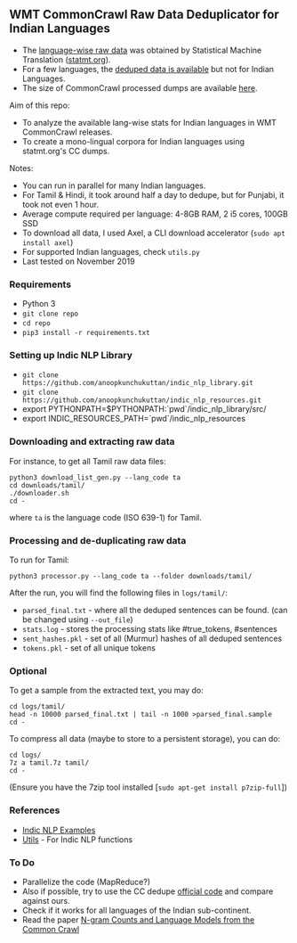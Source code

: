 ## WMT CommonCrawl Raw Data Deduplicator for Indian Languages

- The [language-wise raw data](http://data.statmt.org/ngrams/raw/) was obtained by Statistical Machine Translation ([statmt.org](https://statmt.org)).
- For a few languages, the [deduped data is available](http://statmt.org/ngrams/deduped/) but not for Indian Languages.
- The size of CommonCrawl processed dumps are available [here](http://statmt.org/ngrams/pages/raw-data.html).

Aim of this repo:
- To analyze the available lang-wise stats for Indian languages in WMT CommonCrawl releases.
- To create a mono-lingual corpora for Indian languages using statmt.org's CC dumps.

Notes:
- You can run in parallel for many Indian languages.
- For Tamil & Hindi, it took around half a day to dedupe, but for Punjabi, it took not even 1 hour.
- Average compute required per language: 4-8GB RAM, 2 i5 cores, 100GB SSD
- To download all data, I used Axel, a CLI download accelerator (`sudo apt install axel`)
- For supported Indian languages, check `utils.py`
- Last tested on November 2019

### Requirements
- Python 3
- `git clone repo`
- `cd repo`
- `pip3 install -r requirements.txt`

### Setting up Indic NLP Library
- `git clone https://github.com/anoopkunchukuttan/indic_nlp_library.git`
- `git clone https://github.com/anoopkunchukuttan/indic_nlp_resources.git`
- export PYTHONPATH=$PYTHONPATH:\`pwd\`/indic_nlp_library/src/
- export INDIC_RESOURCES_PATH=\`pwd\`/indic_nlp_resources

### Downloading and extracting raw data

For instance, to get all Tamil raw data files:
```
python3 download_list_gen.py --lang_code ta
cd downloads/tamil/
./downloader.sh
cd -
```
where `ta` is the language code (ISO 639-1) for Tamil.

### Processing and de-duplicating raw data

To run for Tamil:
```
python3 processor.py --lang_code ta --folder downloads/tamil/
```

After the run, you will find the following files in `logs/tamil/`:
- `parsed_final.txt` - where all the deduped sentences can be found. (can be changed using `--out_file`)
- `stats.log` - stores the processing stats like #true_tokens, #sentences
- `sent_hashes.pkl` - set of all (Murmur) hashes of all deduped sentences
- `tokens.pkl` - set of all unique tokens

### Optional

To get a sample from the extracted text, you may do:
```
cd logs/tamil/
head -n 10000 parsed_final.txt | tail -n 1000 >parsed_final.sample
cd -
```

To compress all data (maybe to store to a persistent storage), you can do:
```
cd logs/
7z a tamil.7z tamil/
cd -
```
(Ensure you have the 7zip tool installed [`sudo apt-get install p7zip-full`])

### References
- [Indic NLP Examples](https://github.com/anoopkunchukuttan/indic_nlp_library/blob/master/contrib/indic_scraper_project_sample.ipynb)
- [Utils](https://github.com/divkakwani/indian-corpora/blob/master/corpora/utils.py) - For Indic NLP functions

### To Do
- Parallelize the code (MapReduce?)
- Also if possible, try to use the CC dedupe [official code](https://github.com/kpu/preprocess/blob/master/preprocess/commoncrawl_dedupe_main.cc) and compare against ours.
- Check if it works for all languages of the Indian sub-continent.
- Read the paper [N-gram Counts and Language Models from the Common Crawl](http://statmt.org/ngrams/BuckEtAl_LREC2014_CommonCrawlLM.pdf)